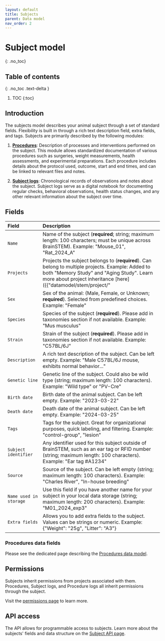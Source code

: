 ```yaml
---
layout: default
title: Subjects
parent: Data model
nav_order: 2
---
```


# Subject model
{: .no_toc}

## Table of contents
{: .no_toc .text-delta }

1. TOC
{:toc}

## Introduction

The subjects model describes your animal subject through a set of standard fields. Flexibility is built in through a rich text description field, extra fields, and tags. Subjects are primarily described by the following modules:

1. [__Procedures__]({{site.baseurl}}/datamodel/subjects/procedure): Description of processes and interventions performed on the subject. This module allows standardized documentation of various procedures such as surgeries, weight measurements, health assessments, and experimental preparations. Each procedure includes details about the protocol used, outcome, start and end times, and can be linked to relevant files and notes.

2. [__Subject logs__]({{site.baseurl}}/datamodel/subjects/subjectlog): Chronological records of observations and notes about the subject. Subject logs serve as a digital notebook for documenting regular checks, behavioral observations, health status changes, and any other relevant information about the subject over time.

## Fields

| Field | Description |
|:------|:------------|
| `Name` | Name of the subject (**required**; string; maximum length: 100 characters; must be unique across BrainSTEM). Example: "Mouse_01", "Rat_2024_A" |
| `Projects` | Projects the subject belongs to (**required**). Can belong to multiple projects. Example: Added to both "Memory Study" and "Aging Study". Learn more about project inheritance [here]({{"datamodel/stem/project/"|absolute_url}}). |
| `Sex` | Sex of the animal: (Male, Female, or Unknown; **required**). Selected from predefined choices. Example: "Female" |
| `Species` | Species of the subject (**required**). Please add in taxonomies section if not available. Example: "Mus musculus" |
| `Strain` | Strain of the subject (**required**). Please add in taxonomies section if not available. Example: "C57BL/6J" |
| `Description` | A rich text description of the subject. Can be left empty. Example: "Male C57BL/6J mouse, exhibits normal behavior..." |
| `Genetic line` | Genetic line of the subject. Could also be wild type (string; maximum length: 100 characters). Example: "Wild type" or "PV-Cre" |
| `Birth date` | Birth date of the animal subject. Can be left empty. Example: "2023-03-22" |
| `Death date` | Death date of the animal subject. Can be left empty. Example: "2024-03-25" |
| `Tags` | Tags for the subject. Great for organizational purposes, quick labeling, and filtering. Example: "control-group", "lesion" |
| `Subject identifier` | Any identifier used for this subject outside of BrainSTEM, such as an ear tag or RFID number (string; maximum length: 100 characters). Example: "Ear tag #A1234" |
| `Source` | Source of the subject. Can be left empty (string; maximum length: 100 characters). Example: "Charles River", "In-house breeding" |
| `Name used in storage` | Use this field if you have another name for your subject in your local data storage (string; maximum length: 200 characters). Example: "M01_2024_exp3" |
| `Extra fields` | Allows you to add extra fields to the subject. Values can be strings or numeric. Example: {"Weight": "25g", "Litter": "A3"} |

### Procedures data fields

Please see the dedicated page describing the [Procedures data model]({{"datamodel/modules/procedure"|absolute_url}}).


## Permissions

Subjects inherit permissions from projects associated with them. Procedures, Subject logs, and Procedure logs all inherit permissions through the subject.

Visit the [permissions page]({{"datamodel/permissions/"|absolute_url}}) to learn more. 

## API access

The API allows for programmable access to subjects. Learn more about the subjects' fields and data structure on the [Subject API page]({{"api/stem/subject/"|absolute_url}}).

